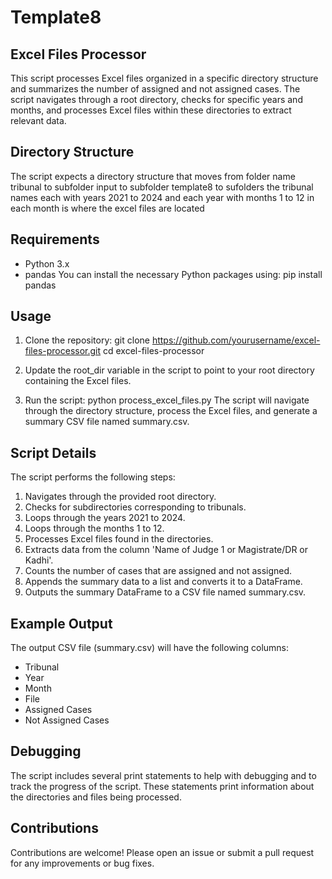 # Template8
## Excel Files Processor
This script processes Excel files organized in a specific directory structure and summarizes the number of assigned and not assigned cases. The script navigates through a root directory, checks for specific years and months, and processes Excel files within these directories to extract relevant data.

## Directory Structure
The script expects a directory structure that moves from folder name tribunal to subfolder input to subfolder template8 to sufolders the tribunal names each with years 2021 to 2024 and each year with months 1 to 12 in each month is where the excel files are located
## Requirements
- Python 3.x
- pandas
You can install the necessary Python packages using:
pip install pandas
## Usage
1. Clone the repository:
git clone https://github.com/yourusername/excel-files-processor.git
cd excel-files-processor
2. Update the root_dir variable in the script to point to your root directory containing the Excel files.

3. Run the script:
python process_excel_files.py
The script will navigate through the directory structure, process the Excel files, and generate a summary CSV file named summary.csv.

## Script Details
The script performs the following steps:

1. Navigates through the provided root directory.
2. Checks for subdirectories corresponding to tribunals.
3. Loops through the years 2021 to 2024.
4. Loops through the months 1 to 12.
5. Processes Excel files found in the directories.
6. Extracts data from the column 'Name of Judge 1 or Magistrate/DR or Kadhi'.
7. Counts the number of cases that are assigned and not assigned.
8. Appends the summary data to a list and converts it to a DataFrame.
9. Outputs the summary DataFrame to a CSV file named summary.csv.
## Example Output
The output CSV file (summary.csv) will have the following columns:

- Tribunal
- Year
- Month
- File
- Assigned Cases
- Not Assigned Cases
## Debugging
The script includes several print statements to help with debugging and to track the progress of the script. These statements print information about the directories and files being processed.

## Contributions
Contributions are welcome! Please open an issue or submit a pull request for any improvements or bug fixes.